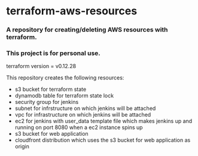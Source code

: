 # terraform-aws-resources
### A repository for creating/deleting AWS resources with terraform.
### This project is for personal use.

terraform version = v0.12.28

This repository creates the following resources:
- s3 bucket for terraform state
- dynamodb table for terraform state lock
- security group for jenkins
- subnet for infrstructure on which jenkins will be attached
- vpc for infrastructure on which jenkins will be attached
- ec2 for jenkins with user_data template file which makes jenkins up and running on port 8080 when a ec2 instance spins up
- s3 bucket for web application
- cloudfront distribution which uses the s3 bucket for web application as origin
